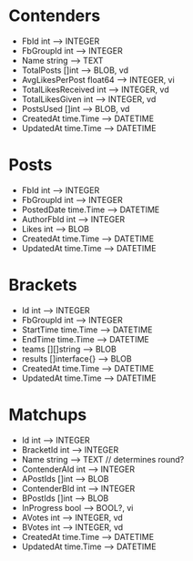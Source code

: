 # Contenders
* FbId int                        --> INTEGER
* FbGroupId int                   --> INTEGER
* Name string                     --> TEXT
* TotalPosts []int                --> BLOB, vd
* AvgLikesPerPost float64         --> INTEGER, vi
* TotalLikesReceived int          --> INTEGER, vd
* TotalLikesGiven int             --> INTEGER, vd
* PostsUsed []int                 --> BLOB, vd
* CreatedAt time.Time             --> DATETIME
* UpdatedAt time.Time             --> DATETIME


# Posts
* FbId int                        --> INTEGER
* FbGroupId int                   --> INTEGER
* PostedDate time.Time            --> DATETIME
* AuthorFbId int                  --> INTEGER
* Likes int                       --> BLOB
* CreatedAt time.Time             --> DATETIME
* UpdatedAt time.Time             --> DATETIME


# Brackets
* Id int                          --> INTEGER
* FbGroupId int                   --> INTEGER
* StartTime time.Time             --> DATETIME
* EndTime time.Time               --> DATETIME
* teams [][]string                --> BLOB
* results []interface{}           --> BLOB
* CreatedAt time.Time             --> DATETIME
* UpdatedAt time.Time             --> DATETIME


# Matchups
* Id int                          --> INTEGER
* BracketId int                   --> INTEGER
* Name string                     --> TEXT  // determines round?
* ContenderAId int                --> INTEGER
* APostIds []int                  --> BLOB
* ContenderBId int                --> INTEGER
* BPostIds []int                  --> BLOB
* InProgress bool                 --> BOOL?, vi
* AVotes     int                  --> INTEGER, vd
* BVotes     int                  --> INTEGER, vd
* CreatedAt time.Time             --> DATETIME
* UpdatedAt time.Time             --> DATETIME
